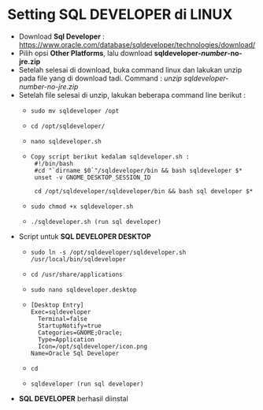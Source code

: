 # Setting <b>SQL DEVELOPER</b> di LINUX

- Download **Sql Developer** : https://www.oracle.com/database/sqldeveloper/technologies/download/
- Pilih opsi **Other Platforms**, lalu download **sqldeveloper-<i>number</i>-no-jre.zip**
- Setelah selesai di download, buka command linux dan lakukan unzip pada file yang di download tadi. Command : <i>unzip sqldeveloper-number-no-jre.zip</i>
- Setelah file selesai di unzip, lakukan beberapa command line berikut :
    -     sudo mv sqldeveloper /opt
    -     cd /opt/sqldeveloper/
    -     nano sqldeveloper.sh
    -     Copy script berikut kedalam sqldeveloper.sh :
           #!/bin/bash
           #cd "`dirname $0`"/sqldeveloper/bin && bash sqldeveloper $*
           unset -v GNOME_DESKTOP_SESSION_ID

           cd /opt/sqldeveloper/sqldeveloper/bin && bash sql developer $*
    -     sudo chmod +x sqldeveloper.sh
    -     ./sqldeveloper.sh (run sql developer)  
- Script untuk **SQL DEVELOPER DESKTOP**
    -     sudo ln -s /opt/sqldeveloper/sqldeveloper.sh /usr/local/bin/sqldeveloper
    -     cd /usr/share/applications
    -     sudo nano sqldeveloper.desktop
    -     [Desktop Entry]
          Exec=sqldeveloper
            Terminal=false
            StartupNotify=true
            Categories=GNOME;Oracle;
            Type=Application
            Icon=/opt/sqldeveloper/icon.png
          Name=Oracle Sql Developer
    -     cd
    -     sqldeveloper (run sql developer) 
- **SQL DEVELOPER** berhasil diinstal
